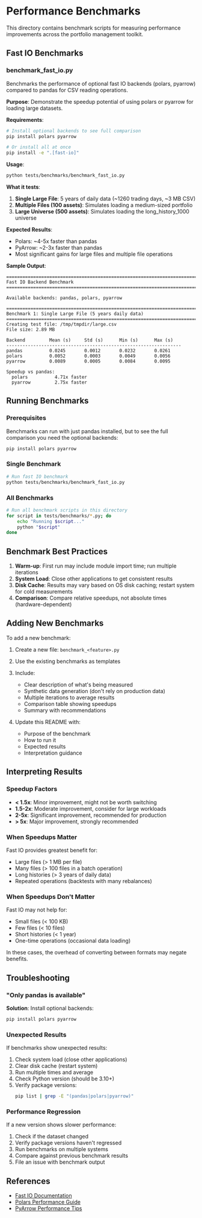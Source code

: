 # Performance Benchmarks

This directory contains benchmark scripts for measuring performance improvements across the portfolio management toolkit.

## Fast IO Benchmarks

### benchmark_fast_io.py

Benchmarks the performance of optional fast IO backends (polars, pyarrow) compared to pandas for CSV reading operations.

**Purpose**: Demonstrate the speedup potential of using polars or pyarrow for loading large datasets.

**Requirements**:

```bash
# Install optional backends to see full comparison
pip install polars pyarrow

# Or install all at once
pip install -e ".[fast-io]"
```

**Usage**:

```bash
python tests/benchmarks/benchmark_fast_io.py
```

**What it tests**:

1. **Single Large File**: 5 years of daily data (~1260 trading days, ~3 MB CSV)
1. **Multiple Files (100 assets)**: Simulates loading a medium-sized portfolio
1. **Large Universe (500 assets)**: Simulates loading the long_history_1000 universe

**Expected Results**:

- Polars: ~4-5x faster than pandas
- PyArrow: ~2-3x faster than pandas
- Most significant gains for large files and multiple file operations

**Sample Output**:

```
================================================================================
Fast IO Backend Benchmark
================================================================================

Available backends: pandas, polars, pyarrow

================================================================================
Benchmark 1: Single Large File (5 years daily data)
================================================================================
Creating test file: /tmp/tmpdir/large.csv
File size: 2.89 MB

Backend         Mean (s)     Std (s)      Min (s)      Max (s)
-----------------------------------------------------------------
pandas          0.0245       0.0012       0.0232       0.0261
polars          0.0052       0.0003       0.0049       0.0056
pyarrow         0.0089       0.0005       0.0084       0.0095

Speedup vs pandas:
  polars          4.71x faster
  pyarrow         2.75x faster
```

## Running Benchmarks

### Prerequisites

Benchmarks can run with just pandas installed, but to see the full comparison you need the optional backends:

```bash
pip install polars pyarrow
```

### Single Benchmark

```bash
# Run fast IO benchmark
python tests/benchmarks/benchmark_fast_io.py
```

### All Benchmarks

```bash
# Run all benchmark scripts in this directory
for script in tests/benchmarks/*.py; do
    echo "Running $script..."
    python "$script"
done
```

## Benchmark Best Practices

1. **Warm-up**: First run may include module import time; run multiple iterations
1. **System Load**: Close other applications to get consistent results
1. **Disk Cache**: Results may vary based on OS disk caching; restart system for cold measurements
1. **Comparison**: Compare relative speedups, not absolute times (hardware-dependent)

## Adding New Benchmarks

To add a new benchmark:

1. Create a new file: `benchmark_<feature>.py`

1. Use the existing benchmarks as templates

1. Include:

   - Clear description of what's being measured
   - Synthetic data generation (don't rely on production data)
   - Multiple iterations to average results
   - Comparison table showing speedups
   - Summary with recommendations

1. Update this README with:

   - Purpose of the benchmark
   - How to run it
   - Expected results
   - Interpretation guidance

## Interpreting Results

### Speedup Factors

- **\< 1.5x**: Minor improvement, might not be worth switching
- **1.5-2x**: Moderate improvement, consider for large workloads
- **2-5x**: Significant improvement, recommended for production
- **> 5x**: Major improvement, strongly recommended

### When Speedups Matter

Fast IO provides greatest benefit for:

- Large files (> 1 MB per file)
- Many files (> 100 files in a batch operation)
- Long histories (> 3 years of daily data)
- Repeated operations (backtests with many rebalances)

### When Speedups Don't Matter

Fast IO may not help for:

- Small files (\< 100 KB)
- Few files (\< 10 files)
- Short histories (\< 1 year)
- One-time operations (occasional data loading)

In these cases, the overhead of converting between formats may negate benefits.

## Troubleshooting

### "Only pandas is available"

**Solution**: Install optional backends:

```bash
pip install polars pyarrow
```

### Unexpected Results

If benchmarks show unexpected results:

1. Check system load (close other applications)
1. Clear disk cache (restart system)
1. Run multiple times and average
1. Check Python version (should be 3.10+)
1. Verify package versions:
   ```bash
   pip list | grep -E "(pandas|polars|pyarrow)"
   ```

### Performance Regression

If a new version shows slower performance:

1. Check if the dataset changed
1. Verify package versions haven't regressed
1. Run benchmarks on multiple systems
1. Compare against previous benchmark results
1. File an issue with benchmark output

## References

- [Fast IO Documentation](../../docs/fast_io.md)
- [Polars Performance Guide](https://pola-rs.github.io/polars/user-guide/performance/)
- [PyArrow Performance Tips](https://arrow.apache.org/docs/python/performance.html)
